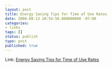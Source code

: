 ```yaml
---
layout: post
title: Energy Saving Tips for Time of Use Rates
date: 2008-08-13 20:54:58.000000000 -07:00
categories:
- links
tags: []
status: publish
type: post
published: true
---
```

Link: <a href="http://www.savenrg.com/1tou.htm">Energy Saving Tips for Time of Use Rates</a>
